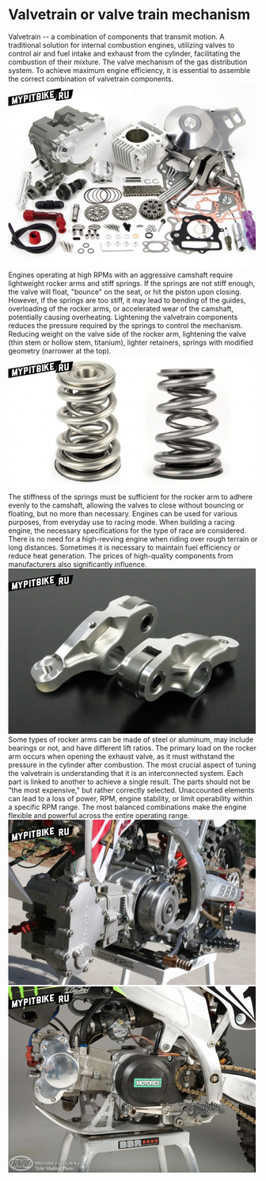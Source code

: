 # Valvetrain or valve train mechanism

Valvetrain -- a combination of components that transmit motion. A traditional solution for internal combustion engines, utilizing valves to control air and fuel intake and exhaust from the cylinder, facilitating the combustion of their mixture. The valve mechanism of the gas distribution system. To achieve maximum engine efficiency, it is essential to assemble the correct combination of valvetrain components.
![](../../../static/img/738af6.jpg)
Engines operating at high RPMs with an aggressive camshaft require lightweight rocker arms and stiff springs. If the springs are not stiff enough, the valve will float, "bounce" on the seat, or hit the piston upon closing. However, if the springs are too stiff, it may lead to bending of the guides, overloading of the rocker arms, or accelerated wear of the camshaft, potentially causing overheating.
Lightening the valvetrain components reduces the pressure required by the springs to control the mechanism. Reducing weight on the valve side of the rocker arm, lightening the valve (thin stem or hollow stem, titanium), lighter retainers, springs with modified geometry (narrower at the top).
![](../../../static/img/e3b2c8.jpg) The stiffness of the springs must be sufficient for the rocker arm to adhere evenly to the camshaft, allowing the valves to close without bouncing or floating, but no more than necessary.
Engines can be used for various purposes, from everyday use to racing mode.
When building a racing engine, the necessary specifications for the type of race are considered. There is no need for a high-revving engine when riding over rough terrain or long distances. Sometimes it is necessary to maintain fuel efficiency or reduce heat generation.
The prices of high-quality components from manufacturers also significantly influence.
![](../../../static/img/1b5be7.jpg)
Some types of rocker arms can be made of steel or aluminum, may include bearings or not, and have different lift ratios. The primary load on the rocker arm occurs when opening the exhaust valve, as it must withstand the pressure in the cylinder after combustion.
The most crucial aspect of tuning the valvetrain is understanding that it is an interconnected system. Each part is linked to another to achieve a single result. The parts should not be "the most expensive," but rather correctly selected. Unaccounted elements can lead to a loss of power, RPM, engine stability, or limit operability within a specific RPM range. The most balanced combinations make the engine flexible and powerful across the entire operating range.
![](../../../static/img/a2aece.jpg)
![](../../../static/img/975b30.jpg)

